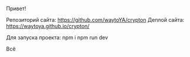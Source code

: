 Привет!

Репозиторий сайта: https://github.com/waytoYA/crypton
Деплой сайта: https://waytoya.github.io/crypton/

Для запуска проекта:
npm i
npm run dev

Всё